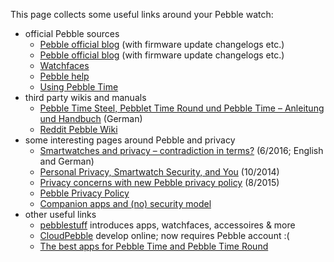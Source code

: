This page collects some useful links around your Pebble watch:

* official Pebble sources
    * [Pebble official blog](https://blog.getpebble.com/) (with firmware update changelogs etc.)
    * [Pebble official blog](https://blog.getpebble.com/) (with firmware update changelogs etc.)
    * [Watchfaces](https://apps.getpebble.com/en_US/watchfaces?dev_settings=true)
    * [Pebble help](https://help.getpebble.com/customer/portal/articles/1722567-introduction-to-pebble)
    * [Using Pebble Time](http://help.getpebble.com/customer/en/portal/topics/767707-using-pebble-time/articles?b_id=8309)
* third party wikis and manuals
    * [Pebble Time Steel, Pebblet Time Round und Pebble Time – Anleitung und Handbuch](http://www.appdated.de/2016/03/pebble-time-steel-pebblet-time-round-und-pebble-time-anleitung-und-handbuch/) (German)
    * [Reddit Pebble Wiki](https://www.reddit.com/r/pebble/wiki/index)
* some interesting pages around Pebble and privacy
    * [Smartwatches and privacy – contradiction in terms?](https://android.izzysoft.de/articles/named/smartwatch-privacy) (6/2016; English and German)
    * [Personal Privacy, Smartwatch Security, and You](http://smartwatches.org/learn/privacy-smartwatch-security-and-you/) (10/2014)
    * [Privacy concerns with new Pebble privacy policy](https://www.reddit.com/r/pebble/comments/3hsxez/privacy_concerns_with_new_pebble_privacy_policy/) (8/2015)
    * [Pebble Privacy Policy](https://www.pebble.com/legal/privacy)
    * [Companion apps and (no) security model](https://github.com/Freeyourgadget/Gadgetbridge/issues/302#issuecomment-219211974)
* other useful links
    * [pebblestuff](http://www.pebblestuff.io/) introduces apps, watchfaces, accessoires & more
    * [CloudPebble](https://cloudpebble.net/) develop online; now requires Pebble account :(
    * [The best apps for Pebble Time and Pebble Time Round](http://www.wareable.com/apps/the-best-apps-for-pebble-and-pebble-steel)
